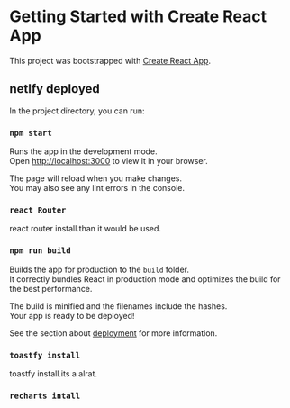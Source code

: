 # Getting Started with Create React App

This project was bootstrapped with [Create React App](https://github.com/facebook/create-react-app).

## netlfy deployed

In the project directory, you can run:

### `npm start`

Runs the app in the development mode.\
Open [http://localhost:3000](http://localhost:3000) to view it in your browser.

The page will reload when you make changes.\
You may also see any lint errors in the console.

### `react Router`

react router install.than it would be used.

### `npm run build`

Builds the app for production to the `build` folder.\
It correctly bundles React in production mode and optimizes the build for the best performance.

The build is minified and the filenames include the hashes.\
Your app is ready to be deployed!

See the section about [deployment](https://facebook.github.io/create-react-app/docs/deployment) for more information.

### `toastfy install`

toastfy install.its a alrat.
### `recharts intall`